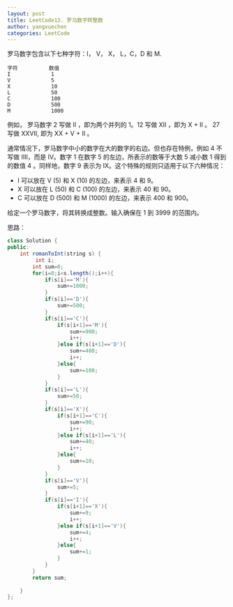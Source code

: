 ```yaml
---
layout: post
title: LeetCode13. 罗马数字转整数
author: yangxuechen
categories: LeetCode
---
```


罗马数字包含以下七种字符：I， V， X， L，C，D 和 M.
```
字符          数值
I             1
V             5
X             10
L             50
C             100
D             500
M             1000
```
例如， 罗马数字 2 写做 II ，即为两个并列的 1。12 写做 XII ，即为 X + II 。 27 写做  XXVII, 即为 XX + V + II 。

通常情况下，罗马数字中小的数字在大的数字的右边。但也存在特例，例如 4 不写做 IIII，而是 IV。数字 1 在数字 5 的左边，所表示的数等于大数 5 减小数 1 得到的数值 4 。同样地，数字 9 表示为 IX。这个特殊的规则只适用于以下六种情况：

- I 可以放在 V (5) 和 X (10) 的左边，来表示 4 和 9。
- X 可以放在 L (50) 和 C (100) 的左边，来表示 40 和 90。 
- C 可以放在 D (500) 和 M (1000) 的左边，来表示 400 和 900。

给定一个罗马数字，将其转换成整数。输入确保在 1 到 3999 的范围内。

思路：

```java
class Solution {
public:
    int romanToInt(string s) {
         int i;
        int sum=0;
        for(i=0;i<s.length();i++){
        	if(s[i]=='M'){
        		sum+=1000;
			}
			if(s[i]=='D'){
				sum+=500;
			}
			if(s[i]=='C'){
				if(s[i+1]=='M'){
					sum+=900;
					i++;
				}else if(s[i+1]=='D'){
					sum+=400;
					i++;
				}else{
					sum+=100;
				}
			}
			if(s[i]=='L'){
				sum+=50;
			}
			if(s[i]=='X'){
				if(s[i+1]=='C'){
					sum+=90;
					i++;
				}else if(s[i+1]=='L'){
					sum+=40;
					i++;
				}else{
					sum+=10;
				}
			}
			if(s[i]=='V'){
				sum+=5;
			}
			if(s[i]=='I'){
				if(s[i+1]=='X'){
					sum+=9;
					i++;
				}else if(s[i+1]=='V'){
					sum+=4;
					i++;
				}else{
					sum+=1;
				}
			}
		}
		return sum;
        
    }
};

```
